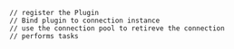 



    // register the Plugin
    // Bind plugin to connection instance
    // use the connection pool to retireve the connection
    // performs tasks